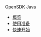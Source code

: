 <div class="sidebar_title"> OpenSDK Java</div>

* [概览](/opensdk-java/README)
* [使用准备](/opensdk-java/prepare)
* [快速开始](/opensdk-java/quickstart)   